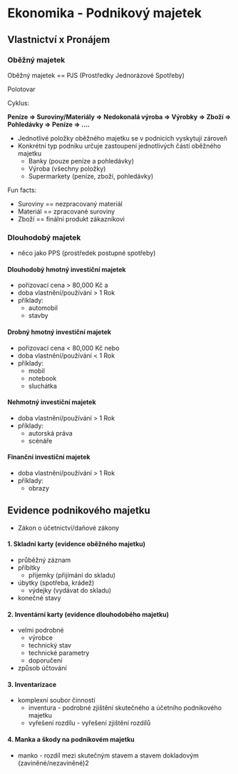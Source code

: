 # Ekonomika - Podnikový majetek

## Vlastnictví x Pronájem

### Oběžný majetek
Oběžný majetek == PJS (Prostředky Jednorázové Spotřeby)

Polotovar

Cyklus:

**Peníze => Suroviny/Materiály => Nedokonalá výroba => Výrobky => Zboží => Pohledávky => Peníze => ....**

- Jednotlivé položky oběžného majetku se v podnicích vyskytují zároveň
- Konkrétní typ podniku určuje zastoupení jednotlivých částí oběžného majetku
    - Banky (pouze peníze a pohledávky)
    - Výroba (všechny položky)
    - Supermarkety (peníze, zboží, pohledávky)


Fun facts:
- Suroviny == nezpracovaný materiál
- Materiál == zpracované suroviny
- Zboží == finální produkt zákazníkovi

### Dlouhodobý majetek
- něco jako PPS (prostředek postupné spotřeby)

#### Dlouhodobý hmotný investiční majetek
- pořizovací cena > 80,000 Kč a
- doba vlastnění/používání > 1 Rok
- příklady:
    - automobil
    - stavby

#### Drobný hmotný investiční majetek
- pořizovací cena < 80,000 Kč nebo
- doba vlastnění/používání < 1 Rok
- příklady:
    - mobil
    - notebook
    - sluchátka

#### Nehmotný investiční majetek
- doba vlastnění/používání > 1 Rok
- příklady:
    - autorská práva
    - scénáře

#### Finanční investiční majetek
- doba vlastnění/používání > 1 Rok
- příklady:
    - obrazy

## Evidence podnikového majetku
- Zákon o účetnictví/daňové zákony

#### 1. Skladní karty (evidence oběžného majetku)
- průběžný záznam
- příbítky
    - přijemky (přijímání do skladu)
- úbytky (spotřeba, krádež)
    - výdejky (vydávat do skladu)
- konečné stavy

#### 2. Inventární karty (evidence dlouhodobého majetku)
- velmi podrobné
    - výrobce
    - technický stav
    - technické parametry
    - doporučení
- způsob účtování

#### 3. Inventarizace
- komplexní soubor činností
    - inventura - podrobné zjištění skutečného a účetního podnikového majetku
    - vyřešení rozdílu - vyřešení zjištění rozdílů

#### 4. Manka a škody na podnikovém majetku
- manko - rozdíl mezi skutečným stavem a stavem dokladovým (zaviněné/nezaviněné)2